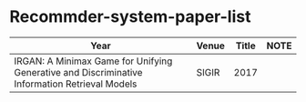 # Recommder-system-paper-list

Year | Venue | Title | NOTE
------------ | ------------- |------------- |-------------
IRGAN: A Minimax Game for Unifying Generative and Discriminative Information Retrieval Models | SIGIR | 2017 |
